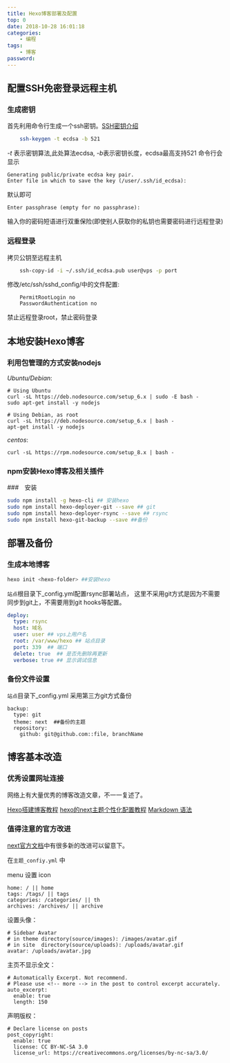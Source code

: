 ```yaml
---
title: Hexo博客部署及配置
top: 0
date: 2018-10-28 16:01:18
categories:
    - 编程
tags:
    - 博客
password:
---
```


## 配置SSH免密登录远程主机
### 生成密钥
首先利用命令行生成一个ssh密钥。[SSH密钥介绍](https://wiki.archlinux.org/index.php/SSH_keys)
```bash
    ssh-keygen -t ecdsa -b 521
```
*-t* 表示密钥算法,此处算法ecdsa, *-b*表示密钥长度，ecdsa最高支持521
命令行会显示
```
Generating public/private ecdsa key pair.
Enter file in which to save the key (/user/.ssh/id_ecdsa): 
```
默认即可
```
Enter passphrase (empty for no passphrase): 
```
输入你的密码短语进行双重保险(即使别人获取你的私钥也需要密码进行远程登录)

### 远程登录
拷贝公钥至远程主机
```bash
    ssh-copy-id -i ~/.ssh/id_ecdsa.pub user@vps -p port
```

修改/etc/ssh/sshd_config/中的文件配置:
```vim
    PermitRootLogin no
    PasswordAuthentication no
```
禁止远程登录root，禁止密码登录

## 本地安装Hexo博客

### 利用包管理的方式安装nodejs

*Ubuntu/Debian*:
```
# Using Ubuntu
curl -sL https://deb.nodesource.com/setup_6.x | sudo -E bash -
sudo apt-get install -y nodejs

# Using Debian, as root
curl -sL https://deb.nodesource.com/setup_6.x | bash -
apt-get install -y nodejs
```
*centos*:
```
curl -sL https://rpm.nodesource.com/setup_8.x | bash -
```

### npm安装Hexo博客及相关插件
###　安装
```bash
sudo npm install -g hexo-cli ## 安装hexo
sudo npm install hexo-deployer-git --save ## git
sudo npm install hexo-deployer-rsync --save ## rsync
sudo npm install hexo-git-backup --save ##备份
```

## 部署及备份
### 生成本地博客
```bash
hexo init <hexo-folder> ##安装hexo
```
`站点`根目录下_config.yml配置rsync部署站点， 这里不采用git方式是因为不需要同步到git上，不需要用到git hooks等配置。
```yml
deploy:
  type: rsync
  host: 域名
  user: user ## vps上用户名 
  root: /var/www/hexo ## 站点目录
  port: 339  ## 端口
  delete: true  ## 是否先删除再更新
  verbose: true ## 显示调试信息
```

### 备份文件设置
`站点`目录下_config.yml 采用第三方git方式备份
```
backup:
  type: git
  theme: next  ##备份的主题
  repository:
    github: git@github.com::file, branchName
```

## 博客基本改造

### 优秀设置网址连接

网络上有大量优秀的博客改造文章，不一一复述了。

[Hexo搭建博客教程](https://thief.one/2017/03/03/Hexo%E6%90%AD%E5%BB%BA%E5%8D%9A%E5%AE%A2%E6%95%99%E7%A8%8B/)
[hexo的next主题个性化配置教程](https://segmentfault.com/a/1190000009544924#articleHeader11)
[Markdown 语法](https://spacejmmy.github.io/2017/08/27/2017-08-27-Hexo%E5%8D%9A%E5%AE%A2%E6%92%B0%E5%86%99%E4%B9%8BMarkDown%E8%AF%AD%E6%B3%95%E4%BB%8B%E7%BB%8D/)

### 值得注意的官方改进

[next官方文档](https://theme-next.iissnan.com/getting-started.html)中有很多新的改进可以留意下。

在`主题_confiy.yml` 中

menu 设置 icon 
```
home: / || home 
tags: /tags/ || tags  
categories: /categories/ || th
archives: /archives/ || archive
```

设置头像：
```
# Sidebar Avatar
# in theme directory(source/images): /images/avatar.gif
# in site  directory(source/uploads): /uploads/avatar.gif
avatar: /uploads/avatar.jpg
```

主页不显示全文：
```
# Automatically Excerpt. Not recommend.
# Please use <!-- more --> in the post to control excerpt accurately.
auto_excerpt:
  enable: true
  length: 150
```

声明版权：
```
# Declare license on posts
post_copyright:
  enable: true
  license: CC BY-NC-SA 3.0
  license_url: https://creativecommons.org/licenses/by-nc-sa/3.0/
```

